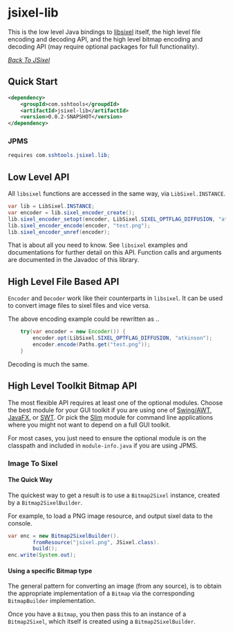 # jsixel-lib

This is the low level Java bindings to [libsixel](https://github.com/saitoha/libsixel) itself, the
high level file encoding and decoding API, and the high level bitmap encoding and decoding API 
(may require optional packages for full functionality).

*[Back To JSixel](../README.md)* 

## Quick Start

```xml
<dependency>
	<groupId>com.sshtools</groupdId>
	<artifactId>jsixel-lib</artifactId>
	<version>0.0.2-SNAPSHOT</version>
</dependency>
```

### JPMS

```java
requires com.sshtools.jsixel.lib;
```

## Low Level API

All `libsixel` functions are accessed in the same way, via `LibSixel.INSTANCE`. 

```java
var lib = LibSixel.INSTANCE;
var encoder = lib.sixel_encoder_create();
lib.sixel_encoder_setopt(encoder, LibSixel.SIXEL_OPTFLAG_DIFFUSION, "atkinson");
lib.sixel_encoder_encode(encoder, "test.png");
lib.sixel_encoder_unref(encoder);
``` 

That is about all you need to know. See `libsixel` examples and documentations for further detail on this API.
Function calls and arguments are documented in the Javadoc of this library.

## High Level File Based API

`Encoder` and `Decoder` work like their counterparts in `libsixel`. It can be used to convert image files
to sixel files and vice versa.

The above encoding example could be rewritten as ..

```java
	try(var encoder = new Encoder()) {
		encoder.opt(LibSixel.SIXEL_OPTFLAG_DIFFUSION, "atkinson");
		encoder.encode(Paths.get("test.png"));
	}
```

Decoding is much the same.

## High Level Toolkit Bitmap API

The most flexible API requires at least one of the optional modules. Choose the best module for your 
GUI toolkit if you are using one of [Swing/AWT](../swing/README.md), [JavaFX](../javafx/README.md), or
[SWT](../swt/README.md). Or pick the [Slim](../slim/READ.me) module for command line applications where
you might not want to depend on a full GUI toolkit.

For most cases, you just need to ensure the optional module is on the classpath and included in
`module-info.java` if you are using JPMS. 

### Image To Sixel

#### The Quick Way

The quickest way to get a result is to use a `Bitmap2Sixel` instance, created by a `Bitmap2SixelBuilder`.

For example, to load a PNG image resource, and output sixel data to the console.

```java
var enc = new Bitmap2SixelBuilder().
		fromResource("jsixel.png", JSixel.class).
		build();
enc.write(System.out);		
```

#### Using a specific Bitmap type

The general pattern for converting an image (from any source), is to obtain the appropriate implementation
of a `Bitmap` via the corresponding `BitmapBuilder` implementation. 

Once you have a `Bitmap`, you then pass this to an instance of a `Bitmap2Sixel`, which itself is created
using a `Bitmap2SixelBuilder`. 
